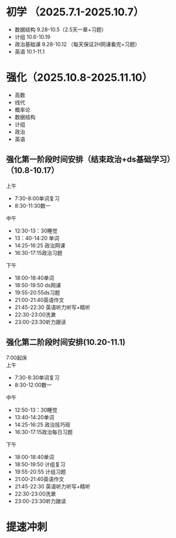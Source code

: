 # 初学 （2025.7.1-2025.10.7）
* 数据结构 9.28-10.5（2.5天一章+习题）
* 计组 10.6-10.19
* 政治基础课 9.28-10.12 （每天保证2H网课看完+习题）
* 英语 10.1-11.1

# 强化（2025.10.8-2025.11.10）
* 高数 
* 线代 
* 概率论 
* 数据结构
* 计组
* 政治
* 英语

## 强化第一阶段时间安排（结束政治+ds基础学习）（10.8-10.17）
上午
* 7:30-8:00单词复习
* 8:30-11:30数一 <br>

中午
* 12:30-13：30睡觉
* 13：40-14:20 单词
* 14:25-16:25 政治网课
* 16:30-17:15政治习题 <br>

下午
* 18:00-18:40单词
* 18:50-19:50 ds网课
* 19:55-20:55ds习题
* 21:00-21:40英语作文
* 21:45-22:30 英语听力听写+精听
* 22:30-23:00洗漱
* 23:00-23:30听力跟读

## 强化第二阶段时间安排(10.20-11.1)
7:00起床<br>
上午
* 7:30-8:30单词复习
* 8:30-12:00数一 <br>

中午
* 12:50-13：30睡觉
* 13:40-14:20单词
* 14:25-16:25 政治技巧班
* 16:30-17:15政治每日习题 <br>

下午
* 18:00-18:40单词
* 18:50-19:50 计组复习
* 19:55-20:55 计组习题
* 21:00-21:40英语作文
* 21:45-22:30 英语听力听写+精听
* 22:30-23:00洗漱
* 23:00-23:30听力跟读

# 提速冲刺
